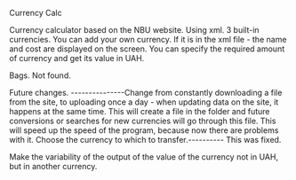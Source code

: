 Currency Calc

Currency calculator based on the NBU website. Using xml. 3 built-in currencies. You can add your own currency.
If it is in the xml file - the name and cost are displayed on the screen. You can specify the required amount of currency and get its value in UAH.

Bags. Not found.

Future changes.
  ---------------Change from constantly downloading a file from the site, to uploading once a day - when updating data on the site, it happens at the same time.
    This will create a file in the folder and future conversions or searches for new currencies will go through this file.
  This will speed up the speed of the program, because now there are problems with it. Choose the currency to which to transfer.----------
This was fixed.

  Make the variability of the output of the value of the currency not in UAH, but in another currency.
